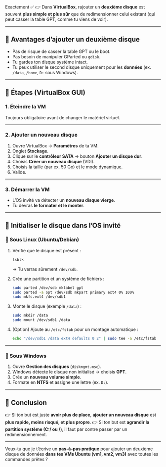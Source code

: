 Exactement ✅
👉 Dans **VirtualBox**, rajouter un **deuxième disque** est souvent **plus simple et plus sûr** que de redimensionner celui existant (qui peut casser la table GPT, comme tu viens de voir).

---

## 🔹 Avantages d’ajouter un deuxième disque

* Pas de risque de casser la table GPT ou le boot.
* Pas besoin de manipuler GParted ou `gdisk`.
* Tu gardes ton disque système intact.
* Tu peux utiliser le second disque uniquement pour les **données** (ex. `/data`, `/home`, `D:` sous Windows).

---

## 🔹 Étapes (VirtualBox GUI)

### 1. Éteindre la VM

Toujours obligatoire avant de changer le matériel virtuel.

---

### 2. Ajouter un nouveau disque

1. Ouvre VirtualBox → **Paramètres** de ta VM.
2. Onglet **Stockage**.
3. Clique sur le **contrôleur SATA** → bouton **Ajouter un disque dur**.
4. Choisis **Créer un nouveau disque** (VDI).
5. Choisis la taille (par ex. 50 Go) et le mode dynamique.
6. Valide.

---

### 3. Démarrer la VM

* L’OS invité va détecter un **nouveau disque vierge**.
* Tu devras **le formater et le monter**.

---

## 🔹 Initialiser le disque dans l’OS invité

### 🔸 Sous Linux (Ubuntu/Debian)

1. Vérifie que le disque est présent :

   ```bash
   lsblk
   ```

   → Tu verras sûrement `/dev/sdb`.

2. Crée une partition et un système de fichiers :

   ```bash
   sudo parted /dev/sdb mklabel gpt
   sudo parted -a opt /dev/sdb mkpart primary ext4 0% 100%
   sudo mkfs.ext4 /dev/sdb1
   ```

3. Monte le disque (exemple `/data`) :

   ```bash
   sudo mkdir /data
   sudo mount /dev/sdb1 /data
   ```

4. (Option) Ajoute au `/etc/fstab` pour un montage automatique :

   ```bash
   echo "/dev/sdb1 /data ext4 defaults 0 2" | sudo tee -a /etc/fstab
   ```

---

### 🔸 Sous Windows

1. Ouvre **Gestion des disques** (`diskmgmt.msc`).
2. Windows détecte le disque non initialisé → choisis **GPT**.
3. Crée un **nouveau volume simple**.
4. Formate en **NTFS** et assigne une lettre (ex. `D:`).

---

## 🔹 Conclusion

👉 Si ton but est juste **avoir plus de place**, **ajouter un nouveau disque** est **plus rapide, moins risqué, et plus propre**.
👉 Si ton but est **agrandir la partition système (C:/ ou /)**, il faut par contre passer par un redimensionnement.

---

Veux-tu que je t’écrive un **pas-à-pas pratique** pour ajouter un deuxième disque de données **dans tes VMs Ubuntu (vm1, vm2, vm3)** avec toutes les commandes prêtes ?
